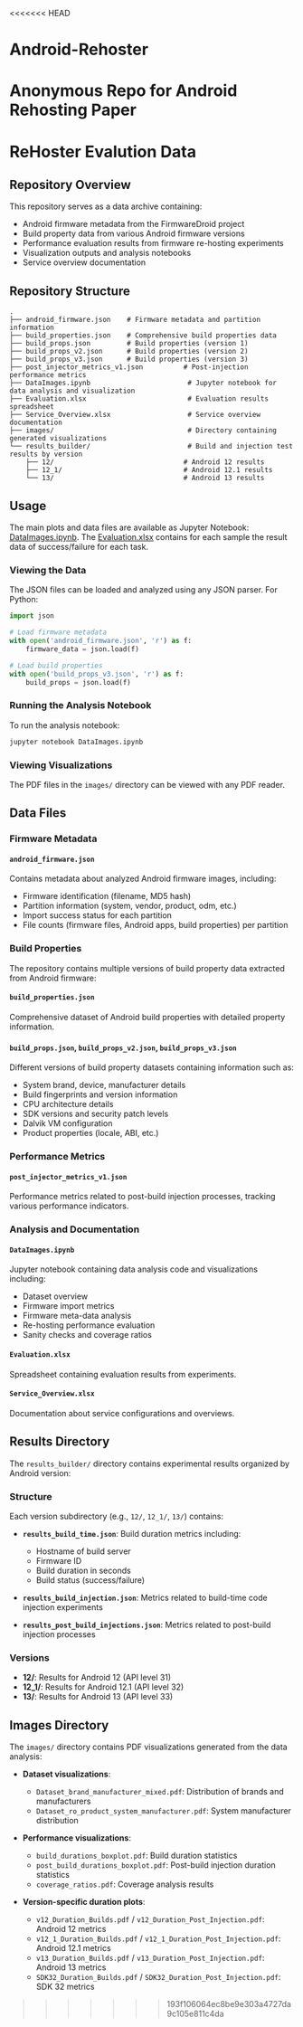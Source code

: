 <<<<<<< HEAD
# Android-Rehoster
Anonymous Repo for Android Rehosting Paper
=======
# ReHoster Evalution Data

## Repository Overview

This repository serves as a data archive containing:
- Android firmware metadata from the FirmwareDroid project
- Build property data from various Android firmware versions
- Performance evaluation results from firmware re-hosting experiments
- Visualization outputs and analysis notebooks
- Service overview documentation

## Repository Structure
```
.
├── android_firmware.json    # Firmware metadata and partition information
├── build_properties.json    # Comprehensive build properties data
├── build_props.json         # Build properties (version 1)
├── build_props_v2.json      # Build properties (version 2)
├── build_props_v3.json      # Build properties (version 3)
├── post_injector_metrics_v1.json          # Post-injection performance metrics
├── DataImages.ipynb                        # Jupyter notebook for data analysis and visualization
├── Evaluation.xlsx                         # Evaluation results spreadsheet
├── Service_Overview.xlsx                   # Service overview documentation
├── images/                                 # Directory containing generated visualizations
└── results_builder/                        # Build and injection test results by version
    ├── 12/                                # Android 12 results
    ├── 12_1/                              # Android 12.1 results
    └── 13/                                # Android 13 results
```

## Usage

The main plots and data files are available as Jupyter Notebook: [DataImages.ipynb](DataImages.ipynb). The [Evaluation.xlsx](Evaluation.xlsx) contains for each sample the result data of success/failure for each task.


### Viewing the Data
The JSON files can be loaded and analyzed using any JSON parser. For Python:

```python
import json

# Load firmware metadata
with open('android_firmware.json', 'r') as f:
    firmware_data = json.load(f)

# Load build properties
with open('build_props_v3.json', 'r') as f:
    build_props = json.load(f)
```

### Running the Analysis Notebook
To run the analysis notebook:

```bash
jupyter notebook DataImages.ipynb
```

### Viewing Visualizations
The PDF files in the `images/` directory can be viewed with any PDF reader.

## Data Files

### Firmware Metadata

#### `android_firmware.json`
Contains metadata about analyzed Android firmware images, including:
- Firmware identification (filename, MD5 hash)
- Partition information (system, vendor, product, odm, etc.)
- Import success status for each partition
- File counts (firmware files, Android apps, build properties) per partition

### Build Properties

The repository contains multiple versions of build property data extracted from Android firmware:

#### `build_properties.json`
Comprehensive dataset of Android build properties with detailed property information.

#### `build_props.json`, `build_props_v2.json`, `build_props_v3.json`
Different versions of build property datasets containing information such as:
- System brand, device, manufacturer details
- Build fingerprints and version information
- CPU architecture details
- SDK versions and security patch levels
- Dalvik VM configuration
- Product properties (locale, ABI, etc.)

### Performance Metrics

#### `post_injector_metrics_v1.json`
Performance metrics related to post-build injection processes, tracking various performance indicators.

### Analysis and Documentation

#### `DataImages.ipynb`
Jupyter notebook containing data analysis code and visualizations including:
- Dataset overview
- Firmware import metrics
- Firmware meta-data analysis
- Re-hosting performance evaluation
- Sanity checks and coverage ratios

#### `Evaluation.xlsx`
Spreadsheet containing evaluation results from experiments.

#### `Service_Overview.xlsx`
Documentation about service configurations and overviews.

## Results Directory

The `results_builder/` directory contains experimental results organized by Android version:

### Structure
Each version subdirectory (e.g., `12/`, `12_1/`, `13/`) contains:

- **`results_build_time.json`**: Build duration metrics including:
  - Hostname of build server
  - Firmware ID
  - Build duration in seconds
  - Build status (success/failure)

- **`results_build_injection.json`**: Metrics related to build-time code injection experiments

- **`results_post_build_injections.json`**: Metrics related to post-build injection processes

### Versions
- **12/**: Results for Android 12 (API level 31)
- **12_1/**: Results for Android 12.1 (API level 32)
- **13/**: Results for Android 13 (API level 33)

## Images Directory

The `images/` directory contains PDF visualizations generated from the data analysis:

- **Dataset visualizations**:
  - `Dataset_brand_manufacturer_mixed.pdf`: Distribution of brands and manufacturers
  - `Dataset_ro_product_system_manufacturer.pdf`: System manufacturer distribution

- **Performance visualizations**:
  - `build_durations_boxplot.pdf`: Build duration statistics
  - `post_build_durations_boxplot.pdf`: Post-build injection duration statistics
  - `coverage_ratios.pdf`: Coverage analysis results

- **Version-specific duration plots**:
  - `v12_Duration_Builds.pdf` / `v12_Duration_Post_Injection.pdf`: Android 12 metrics
  - `v12_1_Duration_Builds.pdf` / `v12_1_Duration_Post_Injection.pdf`: Android 12.1 metrics
  - `v13_Duration_Builds.pdf` / `v13_Duration_Post_Injection.pdf`: Android 13 metrics
  - `SDK32_Duration_Builds.pdf` / `SDK32_Duration_Post_Injection.pdf`: SDK 32 metrics




>>>>>>> 193f106064ec8be9e303a4727da9c105e811c4da
